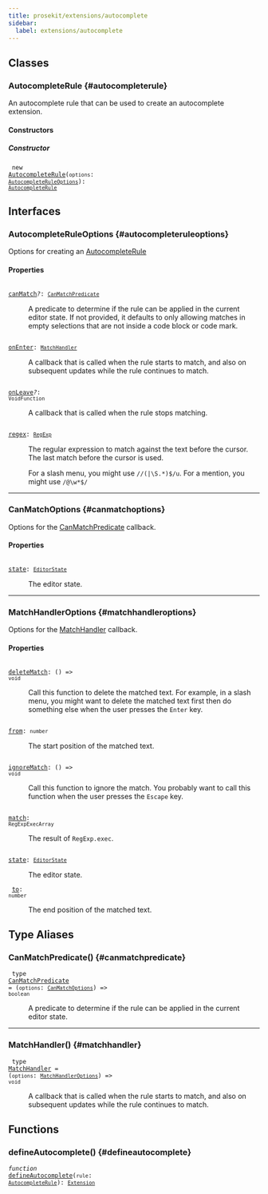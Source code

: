 ```yaml
---
title: prosekit/extensions/autocomplete
sidebar:
  label: extensions/autocomplete
---
```


## Classes

### AutocompleteRule {#autocompleterule}

An autocomplete rule that can be used to create an autocomplete extension.

#### Constructors

##### Constructor

<dl>

<dt>

<code data-typedoc-declaration><i></i> new <a id="constructorautocompleterule" href="#constructorautocompleterule">AutocompleteRule</a>(`options`: [`AutocompleteRuleOptions`](#autocompleteruleoptions)): [`AutocompleteRule`](#autocompleterule)</code>

</dt>

</dl>

## Interfaces

### AutocompleteRuleOptions {#autocompleteruleoptions}

Options for creating an [AutocompleteRule](#autocompleterule)

#### Properties

<dl>

<dt>

<code data-typedoc-declaration><i></i> <a id="canmatch" href="#canmatch">canMatch</a><i>?</i>: [`CanMatchPredicate`](#canmatchpredicate)</code>

</dt>

<dd>

A predicate to determine if the rule can be applied in the current editor
state. If not provided, it defaults to only allowing matches in empty
selections that are not inside a code block or code mark.

</dd>

</dl>

<dl>

<dt>

<code data-typedoc-declaration><i></i> <a id="onenter" href="#onenter">onEnter</a>: [`MatchHandler`](#matchhandler)</code>

</dt>

<dd>

A callback that is called when the rule starts to match, and also on
subsequent updates while the rule continues to match.

</dd>

</dl>

<dl>

<dt>

<code data-typedoc-declaration><i></i> <a id="onleave" href="#onleave">onLeave</a><i>?</i>: `VoidFunction`</code>

</dt>

<dd>

A callback that is called when the rule stops matching.

</dd>

</dl>

<dl>

<dt>

<code data-typedoc-declaration><i></i> <a id="regex" href="#regex">regex</a>: [`RegExp`](https://developer.mozilla.org/docs/Web/JavaScript/Reference/Global_Objects/RegExp)</code>

</dt>

<dd>

The regular expression to match against the text before the cursor. The
last match before the cursor is used.

For a slash menu, you might use `//(|\S.*)$/u`.
For a mention, you might use `/@\w*$/`

</dd>

</dl>

***

### CanMatchOptions {#canmatchoptions}

Options for the [CanMatchPredicate](#canmatchpredicate) callback.

#### Properties

<dl>

<dt>

<code data-typedoc-declaration><i></i> <a id="state" href="#state">state</a>: [`EditorState`](../pm/state.md#editorstate)</code>

</dt>

<dd>

The editor state.

</dd>

</dl>

***

### MatchHandlerOptions {#matchhandleroptions}

Options for the [MatchHandler](#matchhandler) callback.

#### Properties

<dl>

<dt>

<code data-typedoc-declaration><i></i> <a id="deletematch" href="#deletematch">deleteMatch</a>: () => `void`</code>

</dt>

<dd>

Call this function to delete the matched text. For example, in a slash
menu, you might want to delete the matched text first then do something
else when the user presses the `Enter` key.

</dd>

</dl>

<dl>

<dt>

<code data-typedoc-declaration><i></i> <a id="from" href="#from">from</a>: `number`</code>

</dt>

<dd>

The start position of the matched text.

</dd>

</dl>

<dl>

<dt>

<code data-typedoc-declaration><i></i> <a id="ignorematch" href="#ignorematch">ignoreMatch</a>: () => `void`</code>

</dt>

<dd>

Call this function to ignore the match. You probably want to call this
function when the user presses the `Escape` key.

</dd>

</dl>

<dl>

<dt>

<code data-typedoc-declaration><i></i> <a id="match" href="#match">match</a>: `RegExpExecArray`</code>

</dt>

<dd>

The result of `RegExp.exec`.

</dd>

</dl>

<dl>

<dt>

<code data-typedoc-declaration><i></i> <a id="state-1" href="#state-1">state</a>: [`EditorState`](../pm/state.md#editorstate)</code>

</dt>

<dd>

The editor state.

</dd>

</dl>

<dl>

<dt>

<code data-typedoc-declaration><i></i> <a id="to" href="#to">to</a>: `number`</code>

</dt>

<dd>

The end position of the matched text.

</dd>

</dl>

## Type Aliases

### CanMatchPredicate() {#canmatchpredicate}

<dl>

<dt>

<code data-typedoc-declaration><i></i> type <a id="canmatchpredicate" href="#canmatchpredicate">CanMatchPredicate</a> = (`options`: [`CanMatchOptions`](#canmatchoptions)) => `boolean`</code>

</dt>

<dd>

A predicate to determine if the rule can be applied in the current editor state.

</dd>

</dl>

***

### MatchHandler() {#matchhandler}

<dl>

<dt>

<code data-typedoc-declaration><i></i> type <a id="matchhandler" href="#matchhandler">MatchHandler</a> = (`options`: [`MatchHandlerOptions`](#matchhandleroptions)) => `void`</code>

</dt>

<dd>

A callback that is called when the rule starts to match, and also on
subsequent updates while the rule continues to match.

</dd>

</dl>

## Functions

### defineAutocomplete() {#defineautocomplete}

<dl>

<dt>

<code data-typedoc-declaration><i>function</i> <i></i> <a id="defineautocomplete-2" href="#defineautocomplete-2">defineAutocomplete</a>(`rule`: [`AutocompleteRule`](#autocompleterule)): [`Extension`](../core.md#extension-1)</code>

</dt>

</dl>
